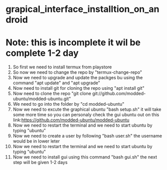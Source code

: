 # grapical_interface_installtion_on_android
# Note: this is incomplete it wil be complete 1-2 day
1. So first we need to install termux from playstore
2. So now we need to change the repo by "termux-change-repo"
3. Now we need to upgrade and update the packges bu using the command "apt update" and "apt upgrade"
4. Now need to install git for cloning the repo using "apt install git"
5. Now need to clone the repo "git clone git://github.com/modded-ubuntu/modded-ubuntu.git"
6. We need to go into the folder by "cd modded-ubuntu"
7. Now we need to excute the graphical  ubuntu "bash setup.sh" it will take some more time
so you can personaly check the gui ubuntu out on this link:https://github.com/modded-ubuntu/modded-ubuntu
8. Now we need to restart the terminal and we need to start ubuntu by typing "ubuntu"
9. Now we need to create a user by following "bash user.sh" the username would be in lower leter 
10. Now we need to restart the terminal and we need to start ubuntu by typing "ubuntu"
11. Now we need to install gui using this command "bash gui.sh"
the next step will be given 1-2 days 
